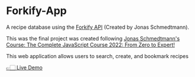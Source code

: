 # Forkify-App

<p>A recipe database using the <a href="https://forkify-api.herokuapp.com/v2">Forkify API</a> (Created by Jonas Schmedtmann).</p>
<p>This was the final project was created following <a href="https://www.udemy.com/course/the-complete-javascript-course/">Jonas Schmedtmann's Course: The Complete JavaScript Course 2022: From Zero to Expert!</a></p>
<p>This web application allows users to search, create, and bookmark recipes</p>
<a href="https://forkify-xyzuka.netlify.app/"> 👉🏻 Live Demo</a>
